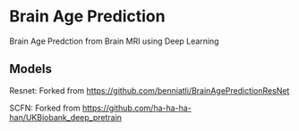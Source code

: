 # Brain Age Prediction

Brain Age Predction from Brain MRI using Deep Learning

## Models
Resnet: Forked from https://github.com/benniatli/BrainAgePredictionResNet

SCFN: Forked from https://github.com/ha-ha-ha-han/UKBiobank_deep_pretrain
